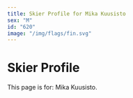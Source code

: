 ```yaml
---
title: Skier Profile for Mika Kuusisto
sex: "M"
id: "620"
image: "/img/flags/fin.svg" 
---
```


# Skier Profile

This page is for: Mika Kuusisto.
    